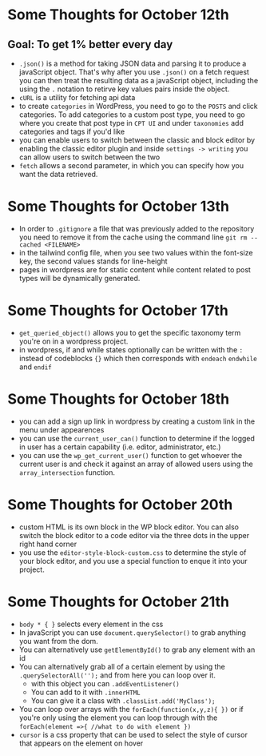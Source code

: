 # Some Thoughts for October 12th 

## Goal: To get 1% better every day
- `.json()` is a method for taking JSON data and parsing it to produce a javaScript object. That's why after you use `.json()` on a fetch request you can then treat the resulting data as a javaScript object, including the using the `.` notation to retirve key values pairs inside the object. 
- `cURL` is a utility for fetching api data
- to create `categories` in WordPress, you need to go to the `POSTS` and click categories. To add categories to a custom post type, you need to go where you create that post type in `CPT UI` and under `taxonomies` add categories and tags if you'd like
- you can enable users to switch between the classic and block editor by enabling the classic editor plugin and inside `settings -> writing` you can allow users to switch between the two
- `fetch` allows a second parameter, in which you can specify how you want the data retrieved. 

# Some Thoughts for October 13th 

- In order to `.gitignore` a file that was previously added to the repository you need to remove it from the cache using the command line `git rm --cached <FILENAME>` 
- in the tailwind config file, when you see two values within the font-size key, the second values stands for line-height
- pages in wordpress are for static content while content related to post types will be dynamically generated. 

# Some Thoughts for October 17th
-  `get_queried_object()` allows you to get the specific taxonomy term you're on in a wordpress project.
- in wordpress, if and while states optionally can be written with the `:` instead of codeblocks `{}` which then corresponds with `endeach` `endwhile` and `endif`  
# Some Thoughts for October 18th
- you can add a sign up link in wordpress by creating a custom link in the menu under appearences 
- you can use the `current_user_can()` function to determine if the logged in user has a certain capability (i.e. editor, administrator, etc.)
- you can use the `wp_get_current_user()` function to get whoever the current user is and check it against an array of allowed users using the `array_intersection` function. 
# Some Thoughts for October 20th
- custom HTML is its own block in the WP block editor. You can also switch the block editor to a code editor via the three dots in the upper right hand corner
- you use the `editor-style-block-custom.css` to determine the style of your block editor, and you use a special function to enque it into your project.
# Some Thoughts for October 21th
- `body * { }` selects every element in the css
- In javaScript you can use `document.querySelector()` to grab anything you want from the dom. 
- You can alternatively use `getElementById()` to grab any element with an id
- You can alternatively grab all of a certain element by using the `.querySelectorAll('');` and from here you can loop over it.
	- with this object you can `.addEventListener()`
	- You can add to it with  `.innerHTML`
	- You can give it a class with `.classList.add('MyClass');`
- You can loop over arrays with the `forEach(function(x,y,z){ })` or if you're only using the element you can loop through with the `forEach(element =>{ //what to do with element })`
- `cursor` is a css property that can be used to select the style of cursor that appears on the element on hover